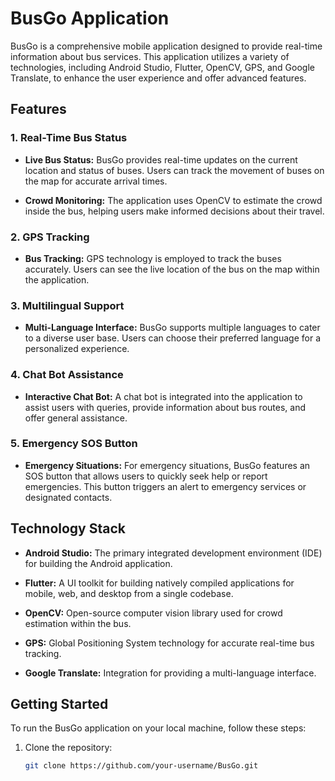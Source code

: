 # BusGo Application

BusGo is a comprehensive mobile application designed to provide real-time information about bus services. This application utilizes a variety of technologies, including Android Studio, Flutter, OpenCV, GPS, and Google Translate, to enhance the user experience and offer advanced features.

## Features

### 1. Real-Time Bus Status

- **Live Bus Status:** BusGo provides real-time updates on the current location and status of buses. Users can track the movement of buses on the map for accurate arrival times.

- **Crowd Monitoring:** The application uses OpenCV to estimate the crowd inside the bus, helping users make informed decisions about their travel.

### 2. GPS Tracking

- **Bus Tracking:** GPS technology is employed to track the buses accurately. Users can see the live location of the bus on the map within the application.

### 3. Multilingual Support

- **Multi-Language Interface:** BusGo supports multiple languages to cater to a diverse user base. Users can choose their preferred language for a personalized experience.

### 4. Chat Bot Assistance

- **Interactive Chat Bot:** A chat bot is integrated into the application to assist users with queries, provide information about bus routes, and offer general assistance.

### 5. Emergency SOS Button

- **Emergency Situations:** For emergency situations, BusGo features an SOS button that allows users to quickly seek help or report emergencies. This button triggers an alert to emergency services or designated contacts.

## Technology Stack

- **Android Studio:** The primary integrated development environment (IDE) for building the Android application.

- **Flutter:** A UI toolkit for building natively compiled applications for mobile, web, and desktop from a single codebase.

- **OpenCV:** Open-source computer vision library used for crowd estimation within the bus.

- **GPS:** Global Positioning System technology for accurate real-time bus tracking.

- **Google Translate:** Integration for providing a multi-language interface.

## Getting Started

To run the BusGo application on your local machine, follow these steps:

1. Clone the repository:
   ```bash
   git clone https://github.com/your-username/BusGo.git
